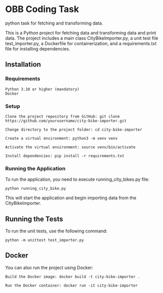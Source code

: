 # OBB Coding Task
python task for fetching and transforming data.

This is a Python project for fetching data and transforming data and print data. The project includes a main class CityBikeImporter.py, a unit test file test_importer.py, a Dockerfile for containerization, and a requirements.txt file for installing dependencies.

## Installation
### Requirements

    Python 3.10 or higher (mandatory)
    Docker
    
### Setup

    Clone the project repository from GitHub: git clone https://github.com/yourusername/city-bike-importer.git

    Change directory to the project folder: cd city-bike-importer

    Create a virtual environment: python3 -m venv venv

    Activate the virtual environment: source venv/bin/activate

    Install dependencies: pip install -r requirements.txt
    
    
### Running the Application

To run the application, you need to execute running_city_bikes.py file:

``` python running_city_bike.py ```

This will start the application and begin importing data from the CityBikeImporter.

## Running the Tests

To run the unit tests, use the following command:


``` python -m unittest test_importer.py ```


## Docker

You can also run the project using Docker:

    Build the Docker image: docker build -t city-bike-importer .

    Run the Docker container: docker run -it city-bike-importer
